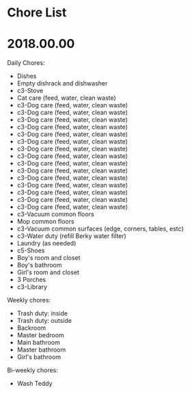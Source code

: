 # Chore List
# 2018.00.00



Daily Chores:
   * Dishes
   * Empty dishrack and dishwasher
   * c3-Stove
   * Cat care (feed, water, clean waste)
   * c3-Dog care (feed, water, clean waste)
   * c3-Dog care (feed, water, clean waste)
   * c3-Dog care (feed, water, clean waste)
   * c3-Dog care (feed, water, clean waste)
   * c3-Dog care (feed, water, clean waste)
   * c3-Dog care (feed, water, clean waste)
   * c3-Dog care (feed, water, clean waste)
   * c3-Dog care (feed, water, clean waste)
   * c3-Dog care (feed, water, clean waste)
   * c3-Dog care (feed, water, clean waste)
   * c3-Dog care (feed, water, clean waste)
   * c3-Dog care (feed, water, clean waste)
   * c3-Dog care (feed, water, clean waste)
   * c3-Dog care (feed, water, clean waste)
   * c3-Dog care (feed, water, clean waste)
   * c3-Vacuum common floors
   * Mop common floors
   * c3-Vacuum common surfaces (edge, corners, tables, estc)
   * c3-Water duty (refill Berky water filter)
   * Laundry (as needed)
   * c5-Shoes
   * Boy's room and closet
   * Boy's bathroom
   * Girl's room and closet
   * 3 Porches
   * c3-Library




Weekly chores:
   * Trash duty: inside
   * Trash duty: outside
   * Backroom
   * Master bedroom
   * Main bathroom
   * Master bathroom
   * Girl's bathroom





Bi-weekly chores:
   * Wash Teddy
